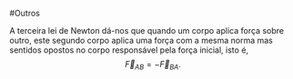 #Outros 

A terceira lei de Newton dá-nos que quando um corpo aplica força sobre outro, este segundo corpo aplica uma força com a mesma norma mas sentidos opostos no corpo responsável pela força inicial, isto é,$$\vec{F}_{AB}=-\vec{F}_{BA}.$$

